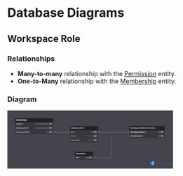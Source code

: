 # Database Diagrams

## Workspace Role

### Relationships

- **Many-to-many** relationship with the [Permission](../../domain/entities/Entity.Permission.md) entity.
- **One-to-Many** relationship with the [Membership](../../domain/entities/Entity.Membership.md) entity.

### Diagram

<img src="../../images/domain/diagrams/entities/diagram.workspace-role.png" alt="Workspace Role Diagram" width="75%"/>
